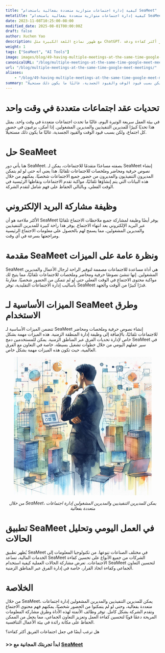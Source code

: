 ```yaml
---
title: "كيفية إدارة اجتماعات متوازية متعددة بفعالية باستخدام SeaMeet"
metatitle: "كيفية إدارة اجتماعات متوازية متعددة بفعالية باستخدام SeaMeet"
date: 2023-11-08T10:25:00-08:00
modified_date: 2025-08-01T00:00:00Z
draft: false
author: Xuchen Yao
description: مع ظهور نماذج اللغة الكبيرة مثل ChatGPT، فتح الذكاء الاصطناعي التوليدي مجالات جديدة للاستكشاف. عندما يتحد الذكاء الاصطناعي مع التعرف على الكلام، فإنه يوفر إمكانيات غير مسبوقة لتحليل الاجتماعات في الوقت الفعلي. ولكن ماذا يعني هذا بالنسبة للعمليات التجارية اليومية؟ أصبح تحليل تسجيلات الاجتماعات في الوقت الفعلي أداة ضرورية للشركات لتحسين الكفاءة وجودة الاتصال. من خلال التحليل في الوقت الفعلي، يمكن للشركات ضمان تسجيل كل مناقشة بدقة، مما يجعل عملية اتخاذ القرار أكثر كفاءة ودقة.
weight: 1
tags: ["SeaMeet", "AI Tools"]
image: images/blog/49-having-multiple-meetings-at-the-same-time-google-meet-meetings/49-having-multiple-meetings-at-the-same-time-google-meet-meetings.jpeg
canonicalURL: "/blog/multiple-meetings-at-the-same-time-google-meet-meetings/"
url: "/blog/multiple-meetings-at-the-same-time-google-meet-meetings/"
aliases:
    - "/blog/49-having-multiple-meetings-at-the-same-time-google-meet-meetings/"
summary: "في بيئة العمل سريعة الوتيرة اليوم، غالبًا ما تحدث اجتماعات متعددة في وقت واحد. يمثل هذا تحديًا كبيرًا للمديرين التنفيذيين والمديرين المشغولين. إذا أمكن، يرغبون في حضور كل اجتماع، ولكن بسبب قيود الوقت والقيود الجسدية، غالبًا ما يكون ذلك مستحيلًا."
---
```


# تحديات عقد اجتماعات متعددة في وقت واحد
في بيئة العمل سريعة الوتيرة اليوم، غالبًا ما تحدث اجتماعات متعددة في وقت واحد. يمثل هذا تحديًا كبيرًا للمديرين التنفيذيين والمديرين المشغولين. إذا أمكن، يرغبون في حضور كل اجتماع، ولكن بسبب قيود الوقت والقيود الجسدية، غالبًا ما يكون ذلك مستحيلًا.

# حل SeaMeet
هنا يأتي دور SeaMeet. بصفته مساعدًا متقدمًا للاجتماعات، يمكن لـ SeaMeet إنشاء نصوص حرفية ومحاضر وملخصات للاجتماعات تلقائيًا. هذا يعني أنه حتى لو لم يتمكن المديرون التنفيذيون والمديرون من حضور جميع الاجتماعات شخصيًا، يمكنهم من خلال هذه البيانات التي يتم إنشاؤها تلقائيًا، مواكبة تقدم الاجتماعات ونقاطها الرئيسية في الوقت الفعلي، وبالتالي الحفاظ على فهم شامل لتقدم الشركة.

# وظيفة مشاركة البريد الإلكتروني
الأكثر ملاءمة هو أن SeaMeet يوفر أيضًا وظيفة لمشاركة جميع ملاحظات الاجتماع تلقائيًا عبر البريد الإلكتروني بعد انتهاء الاجتماع. يوفر هذا راحة كبيرة للمديرين التنفيذيين والمديرين المشغولين، مما يسمح لهم بالحصول على معلومات الاجتماع الرئيسية ومراجعتها بسرعة في أي وقت.

# مقدمة SeaMeet ونظرة عامة على الميزات
SeaMeet هي أداة مساعدة للاجتماعات مصممة لتوفير الراحة لرجال الأعمال والمديرين المشغولين. إنها تنشئ نصوصًا حرفية ومحاضر وملخصات للاجتماعات تلقائيًا، مما يتيح لك مواكبة محتوى الاجتماع في الوقت الفعلي حتى لو لم تتمكن من الحضور شخصيًا. مقارنةً بأساليب إدارة الاجتماعات التقليدية، توفر SeaMeet قدرًا كبيرًا من الوقت والجهد.

# الميزات الأساسية لـ SeaMeet وطرق الاستخدام
تتضمن الميزات الأساسية لـ SeaMeet إنشاء نصوص حرفية وملخصات ومحاضر للاجتماعات تلقائيًا، بالإضافة إلى وظيفة إدارة المنطقة الزمنية. هذه الميزات مهمة بشكل خاص لإدارة تحديات الفرق عبر المناطق الزمنية. يمكن للمستخدمين دمج SeaMeet في سير عملهم اليومي من خلال خطوات تشغيل بسيطة، خاصة في التعاون مع الفرق العالمية، حيث تكون هذه الميزات مهمة بشكل خاص.

<center>
<img height="450px" src="/images/blog/49-having-multiple-meetings-at-the-same-time-google-meet-meetings/1-how-to-stay-on-top-of-all-meetings.jpeg" alt="من خلال SeaMeet، يمكن للمديرين التنفيذيين والمديرين المشغولين إدارة اجتماعات متعددة بفعالية"/>

*من خلال SeaMeet، يمكن للمديرين التنفيذيين والمديرين المشغولين إدارة اجتماعات متعددة بفعالية*
</center>

# تطبيق SeaMeet في العمل اليومي وتحليل الحالات
يُظهر تطبيق SeaMeet في مختلف الصناعات تنوعها. من تكنولوجيا المعلومات إلى الخدمات المالية، تساعد SeaMeet الشركات من جميع الأنواع على تحسين كفاءة الاجتماعات. تعرض مشاركة الحالات العملية كيفية استخدام SeaMeet لتحسين التعاون الجماعي وكفاءة اتخاذ القرار، خاصة في إدارة الفرق عبر المناطق الزمنية.

# الخلاصة
من خلال SeaMeet، يمكن للمديرين التنفيذيين والمديرين المشغولين إدارة اجتماعات متعددة بفعالية، وحتى لو لم يتمكنوا من الحضور شخصيًا، يمكنهم فهم محتوى الاجتماع وتقدم الشركة بشكل كامل. توفر وظائف الأتمتة لهذه الأداة وطرق مشاركة المعلومات المريحة دعمًا قويًا لتحسين كفاءة العمل وتعزيز التعاون الجماعي، مما يجعل من الممكن الحفاظ على مكانة رائدة في بيئة الأعمال التنافسية.

هل ترغب أيضًا في جعل اجتماعات الفريق أكثر كفاءة؟

### >> ابدأ تجربتك المجانية مع [SeaMeet](https://meet.seasalt.ai/?utm_source=blog)
